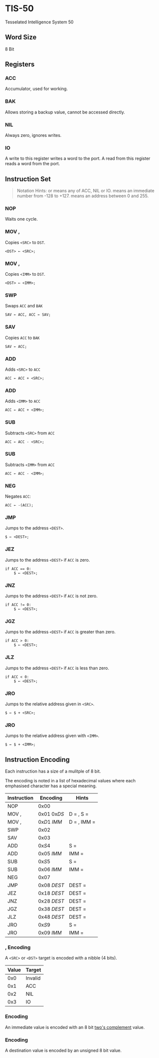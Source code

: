 # TIS-50
Tesselated Intelligence System 50

## Word Size
8 Bit

## Registers

### ACC
Accumulator, used for working.

### BAK
Allows storing a backup value, cannot be accessed directly.

### NIL
Always zero, ignores writes.

### IO
A write to this register writes a word to the port.
A read from this register reads a word from the port.

## Instruction Set

> Notation Hints:
> <SRC> or <DST> means any of ACC, NIL or IO.
> <IMM> means an immediate number from -128 to +127.
> <DEST> means an address between 0 and 255.

### NOP
Waits one cycle.

### MOV <SRC>, <DST>
Copies `<SRC>` to `DST`.

	<DST> ← <SRC>;

### MOV <IMM>, <DST>
Copies `<IMM>` to `DST`.

	<DST> ← <IMM>;

### SWP
Swaps `ACC` and `BAK`

	SAV ← ACC, ACC ← SAV;

### SAV
Copies `ACC` to `BAK`

	SAV ← ACC;

### ADD <SRC>
Adds `<SRC>` to `ACC`

	ACC ← ACC + <SRC>;
	
### ADD <IMM>
Adds `<IMM>` to `ACC`

	ACC ← ACC + <IMM>;

### SUB <SRC>
Subtracts `<SRC>` from `ACC`

	ACC ← ACC - <SRC>;

### SUB <IMM>
Subtracts `<IMM>` from `ACC`

	ACC ← ACC - <IMM>;

### NEG
Negates `ACC`:

	ACC ← -(ACC);

### JMP <DEST>
Jumps to the address `<DEST>`.

	$ ← <DEST>;

### JEZ <DEST>
Jumps to the address `<DEST>` if `ACC` is zero.

	if ACC == 0:
		$ ← <DEST>;

### JNZ <DEST>
Jumps to the address `<DEST>` if `ACC` is not zero.

	if ACC != 0:
		$ ← <DEST>;

### JGZ <DEST>
Jumps to the address `<DEST>` if `ACC` is greater than zero.

	if ACC > 0:
		$ ← <DEST>;

### JLZ <DEST>
Jumps to the address `<DEST>` if `ACC` is less than zero.

	if ACC < 0:
		$ ← <DEST>;

### JRO <SRC>
Jumps to the relative address given in `<SRC>`.

	$ ← $ + <SRC>;
	
### JRO <IMM>
Jumps to the relative address given with `<IMM>`.

	$ ← $ + <IMM>;

## Instruction Encoding
Each instruction has a size of a mulitple of 8 bit.

The encoding is noted in a list of hexadecimal values where
each emphasised character has a special meaning.

| Instruction      | Encoding            | Hints                  |
|------------------|---------------------|------------------------|
| NOP              | 0x00                |                        |
| MOV <SRC>, <DST> | 0x01 0x*DS*         | D = <DST>, S = <SRC>   |
| MOV <IMM>, <DST> | 0x*D*1 *IMM*        | D = <DST>, IMM = <IMM> |
| SWP              | 0x02                |                        |
| SAV              | 0x03                |                        |
| ADD <SRC>        | 0x*S*4              | S = <SRC>              |
| ADD <IMM>        | 0x05 *IMM*          | IMM = <IMM>            |
| SUB <SRC>        | 0x*S*5              | S = <SRC>              |
| SUB <IMM>        | 0x06 *IMM*          | IMM = <IMM>            |
| NEG              | 0x07                |                        |
| JMP <DEST>       | 0x08 *DEST*         | DEST = <DEST>          |
| JEZ <DEST>       | 0x18 *DEST*         | DEST = <DEST>          |
| JNZ <DEST>       | 0x28 *DEST*         | DEST = <DEST>          |
| JGZ <DEST>       | 0x38 *DEST*         | DEST = <DEST>          |
| JLZ <DEST>       | 0x48 *DEST*         | DEST = <DEST>          |
| JRO <SRC>        | 0x*S*9              | S = <SRC>              |
| JRO <IMM>        | 0x09 *IMM*          | IMM = <IMM>            |

### <SRC>, <DST> Encoding
A `<SRC>` or `<DST>` target is encoded with a nibble (4 bits).

| Value | Target  |
|-------|---------|
| 0x0   | Invalid |
| 0x1   | ACC     |
| 0x2   | NIL     |
| 0x3   | IO      |

### <IMM> Encoding
An immediate value is encoded with an 8 bit [two's complement](https://en.wikipedia.org/wiki/Two%27s_complement) value.

### <DEST> Encoding
A destination value is encoded by an unsigned 8 bit value.